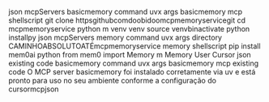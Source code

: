 json
mcpServers 
basicmemory 
command uvx
args basicmemory mcp
shellscript
git clone httpsgithubcomdoobidoomcpmemoryservicegit
cd mcpmemoryservice
python m venv venv
source venvbinactivate
python installpy
json
mcpServers 
memory 
command uvx
args 
directory
CAMINHOABSOLUTOATÉmcpmemoryservice
memory
shellscript
pip install mem0ai
python
from mem0 import Memory
m  Memory
User
Cursor
json
  existing code 
basicmemory 
command uvx
args basicmemory mcp
  existing code 
 O MCP server basicmemory foi instalado corretamente via uv e está pronto para uso no seu ambiente conforme a configuração do cursormcpjson